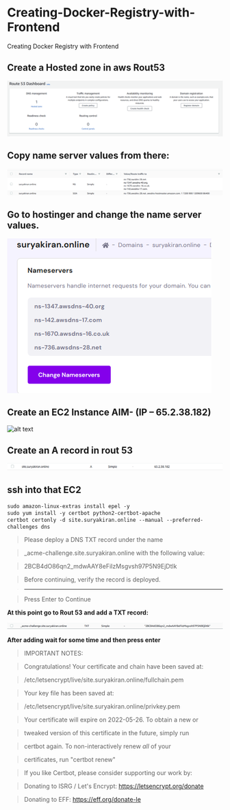 # Creating-Docker-Registry-with-Frontend
Creating Docker Registry with Frontend

## Create a Hosted zone in aws Rout53

![alt text](https://github.com/SuryakiranSubramaniam/Creating-Docker-Registry-with-Frontend/blob/main/img/rout53.png)

## Copy name server values from there:

![alt text](https://github.com/SuryakiranSubramaniam/Creating-Docker-Registry-with-Frontend/blob/main/img/ns-aws.png)

## Go to hostinger and change the name server values.

![alt text](https://github.com/SuryakiranSubramaniam/Creating-Docker-Registry-with-Frontend/blob/main/img/ns-hostinger.png)

## Create an EC2 Instance AIM- (IP – 65.2.38.182)

![alt text]()

## Create an A record in rout 53

![alt text](https://github.com/SuryakiranSubramaniam/Creating-Docker-Registry-with-Frontend/blob/main/img/a-record.png)

## ssh into that EC2

```
sudo amazon-linux-extras install epel -y
sudo yum install -y certbot python2-certbot-apache
certbot certonly -d site.suryakiran.online --manual --preferred-challenges dns
```


> Please deploy a DNS TXT record under the name

> _acme-challenge.site.suryakiran.online with the following value:

> 2BCB4dO86qn2_mdwAAY8eFiIzMsgvsh97P5N9EjDtlk

> Before continuing, verify the record is deployed.

> - - - - - - - - - - - - - - - - - - - - - - - - - - - - - - - - - - - - - - - -

> Press Enter to Continue

**At this point go to Rout 53 and add a TXT record:**

![alt text](https://github.com/SuryakiranSubramaniam/Creating-Docker-Registry-with-Frontend/blob/main/img/txt-record.png)

**After adding wait for some time and then press enter**

> IMPORTANT NOTES:

> Congratulations! Your certificate and chain have been saved at:

> /etc/letsencrypt/live/site.suryakiran.online/fullchain.pem

> Your key file has been saved at:

> /etc/letsencrypt/live/site.suryakiran.online/privkey.pem

> Your certificate will expire on 2022-05-26. To obtain a new or

> tweaked version of this certificate in the future, simply run

> certbot again. To non-interactively renew *all* of your

> certificates, run "certbot renew"

> If you like Certbot, please consider supporting our work by:

> Donating to ISRG / Let's Encrypt:   https://letsencrypt.org/donate

> Donating to EFF:                    https://eff.org/donate-le
 


